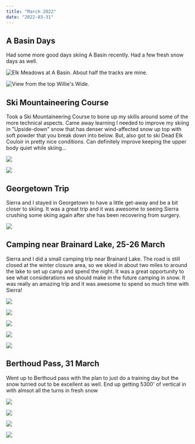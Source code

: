 ```yaml
---
title: "March 2022"
date: "2022-03-31"
---
```


## A Basin Days

Had some more good days skiing A Basin recently. Had a few fresh snow days as well.

![Elk Meadows at A Basin. About half the tracks are mine.](../images/2022_03_31_March_2022/IMG_9145.jpg)

![View from the top Willie's Wide.](../images/2022_03_31_March_2022/IMG_9170.jpg)

## Ski Mountaineering Course

Took a Ski Mountaineering Course to bone up my skills around some of the more technical aspects. Came away learning I needed to improve my skiing in "Upside-down" snow that has denser wind-affected snow up top with soft powder that you break down into below. But, also got to ski Dead Elk Couloir in pretty nice conditions. Can definitely improve keeping the upper body quiet while skiing...

![](../images/2022_03_31_March_2022/IMG_9147.jpg)

![](../images/2022_03_31_March_2022/123_1.jpeg)

## Georgetown Trip

Sierra and I stayed in Georgetown to have a little get-away and be a bit closer to skiing. It was a great trip and it was awesome to seeing Sierra crushing some skiing again after she has been recovering from surgery.

![](../images/2022_03_31_March_2022/DSC_1813.jpg)

## Camping near Brainard Lake, 25-26 March

Sierra and I did a small camping trip near Brainard Lake. The road is still closed at the winter closure area, so we skied in about two miles to around the lake to set up camp and spend the night. It was a great opportunity to see what considerations we should make in the future camping in snow. It was really an amazing trip and it was awesome to spend so much time with Sierra!

![](../images/2022_03_31_March_2022/IMG_9242.jpg)

![](../images/2022_03_31_March_2022/DSC_1849.jpg)

![](../images/2022_03_31_March_2022/DSC_1859.jpg)

![](../images/2022_03_31_March_2022/DSC_1938.jpg)

![](../images/2022_03_31_March_2022/IMG_9264.jpg)

## Berthoud Pass, 31 March

Went up to Berthoud pass with the plan to just do a training day but the snow turned out to be excellent as well. End up getting 5300' of vertical in with almsot all the turns in fresh snow

![](../images/2022_03_31_March_2022/IMG_9285.jpg)

![](../images/2022_03_31_March_2022/IMG_9303.jpg)

![](../images/2022_03_31_March_2022/IMG_9309.jpg)

![](../images/2022_03_31_March_2022/IMG_9324.jpg)
